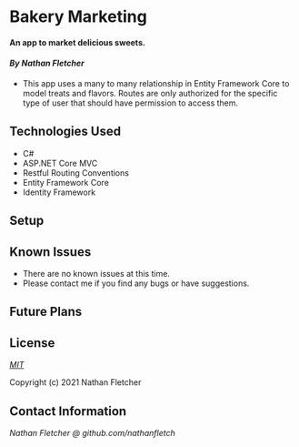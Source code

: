 # Bakery Marketing


#### An app to market delicious sweets.

#### _By Nathan Fletcher_

* This app uses a many to many relationship in Entity Framework Core to model treats and flavors. Routes are only authorized for the specific type of user that should have permission to access them.

## Technologies Used

* C#
* ASP.NET Core MVC
* Restful Routing Conventions
* Entity Framework Core 
* Identity Framework

## Setup



## Known Issues
* There are no known issues at this time.
* Please contact me if you find any bugs or have suggestions. 

## Future Plans

## License

_[MIT](https://opensource.org/licenses/MIT)_  

Copyright (c) 2021 Nathan Fletcher 

## Contact Information

_Nathan Fletcher @ github.com/nathanfletch_  
